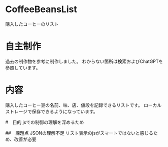 # CoffeeBeansList
購入したコーヒーのリスト

# 自主制作
過去の制作物を参考に制作しました。
わからない箇所は検索およびChatGPTを参照しています。

# 内容
購入したコーヒー豆の名前、味、店、値段を記録できるリストです。
ローカルストレージで保存できるようになっています。

#　目的
jsでの制御の理解を深めるため

##　課題点
JSONの理解不足
リスト表示のjsがスマートではないと感じるため、改善が必要
